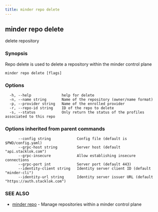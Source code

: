```yaml
---
title: minder repo delete
---
```

## minder repo delete

delete repository

### Synopsis

Repo delete is used to delete a repository within the minder control plane

```
minder repo delete [flags]
```

### Options

```
  -h, --help              help for delete
  -n, --name string       Name of the repository (owner/name format)
  -p, --provider string   Name of the enrolled provider
  -r, --repo-id string    ID of the repo to delete
  -s, --status            Only return the status of the profiles associated to this repo
```

### Options inherited from parent commands

```
      --config string            Config file (default is $PWD/config.yaml)
      --grpc-host string         Server host (default "api.stacklok.com")
      --grpc-insecure            Allow establishing insecure connections
      --grpc-port int            Server port (default 443)
      --identity-client string   Identity server client ID (default "minder-cli")
      --identity-url string      Identity server issuer URL (default "https://auth.stacklok.com")
```

### SEE ALSO

* [minder repo](minder_repo.md)	 - Manage repositories within a minder control plane


